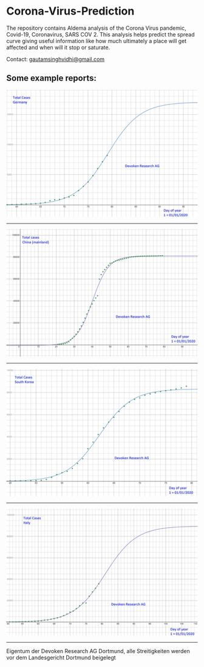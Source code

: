 # Corona-Virus-Prediction
The repository contains Aldema analysis of the Corona Virus pandemic, Covid-19, Coronavirus, SARS COV 2. This analysis helps predict the spread curve giving useful information like how much ultimately a place will get affected and when will it stop or saturate.

Contact: gautamsinghvidhi@gmail.com

## Some example reports:
![](Germany/Germany_aldema2_2400x1600.png)

<hr>

![](China/China_aldema2_2400x1600.png)

<hr>

![](South_Korea/South_korea_aldema2_2400x1600.png)

<hr>

![](Italy/Italy_aldema2_2400x1600.png)

<hr>
Eigentum der Devoken Research AG Dortmund, alle Streitigkeiten werden vor dem Landesgericht Dortmund beigelegt
